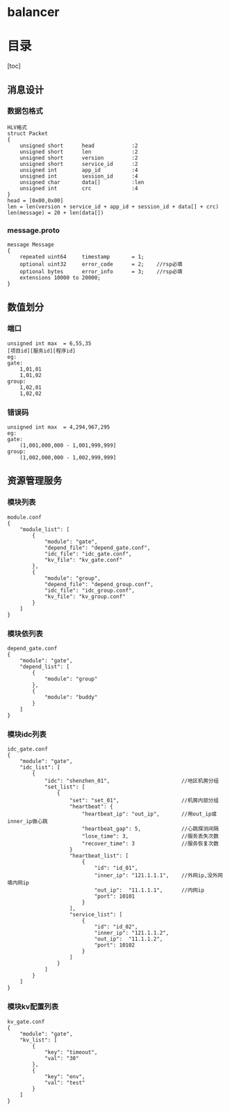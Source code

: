 # balancer

# 目录
[toc]

## 消息设计

### 数据包格式
    HLV格式
    struct Packet
    {
        unsigned short      head            :2
        unsigned short      len             :2
        unsigned short      version         :2
        unsigned short      service_id      :2
        unsigned int        app_id          :4
        unsigned int        session_id      :4
        unsigned char       data[]          :len
        unsigned int        crc             :4
    }
    head = [0x00,0x00]
    len = len(version + service_id + app_id + session_id + data[] + crc)
    len(message) = 20 + len(data[])

### message.proto
    message Message
    {
        repeated uint64     timestamp       = 1;
        optional uint32     error_code      = 2;    //rsp必填
        optional bytes      error_info      = 3;    //rsp必填
        extensions 10000 to 20000;
    }

## 数值划分

### 端口
    unsigned int max  = 6,55,35
    [项目id][服务id][程序id]
    eg:
    gate:
        1,01,01
        1,01,02
    group:
        1,02,01
        1,02,02

### 错误码
    unsigned int max  = 4,294,967,295
    eg:
    gate:
        (1,001,000,000 - 1,001,999,999]
    group:
        (1,002,000,000 - 1,002,999,999]

## 资源管理服务

### 模块列表
    module.conf
    {
        "module_list": [
            {
                "module": "gate",
                "depend_file": "depend_gate.conf",
                "idc_file": "idc_gate.conf",
                "kv_file": "kv_gate.conf"
            },
            {
                "module": "group",
                "depend_file": "depend_group.conf",
                "idc_file": "idc_group.conf",
                "kv_file": "kv_group.conf"
            }
        ]
    }

### 模块依列表
    depend_gate.conf
    {
        "module": "gate",
        "depend_list": [
            {
                "module": "group"
            },
            {
                "module": "buddy"
            }
        ]
    }

### 模块idc列表
    idc_gate.conf
    {
        "module": "gate",
        "idc_list": [
            {
                "idc": "shenzhen_01",                       //地区机房分组
                "set_list": [
                    {
                        "set": "set_01",                    //机房内部分组
                        "heartbeat": {
                            "heartbeat_ip": "out_ip",       //用out_ip或inner_ip做心跳
                            "heartbeat_gap": 5,             //心跳探测间隔
                            "lose_time": 3,                 //服务丢失次数
                            "recover_time": 3               //服务恢复次数
                        }
                        "heartbeat_list": [
                            {
                                "id": "id_01",
                                "inner_ip": "121.1.1.1",    //外网ip,没外网填内网ip
                                "out_ip":  "11.1.1.1",      //内网ip
                                "port": 10101
                            }
                        ],
                        "service_list": [
                            {
                                "id": "id_02",
                                "inner_ip": "121.1.1.2",
                                "out_ip":  "11.1.1.2",
                                "port": 10102
                            }
                        ]
                    }
                ]
            }
        ]
    }

### 模块kv配置列表
    kv_gate.conf
    {
        "module": "gate",
        "kv_list": [
            {
                "key": "timeout",
                "val": "30"
            },
            {
                "key": "env",
                "val": "test"
            }
        ]
    }


